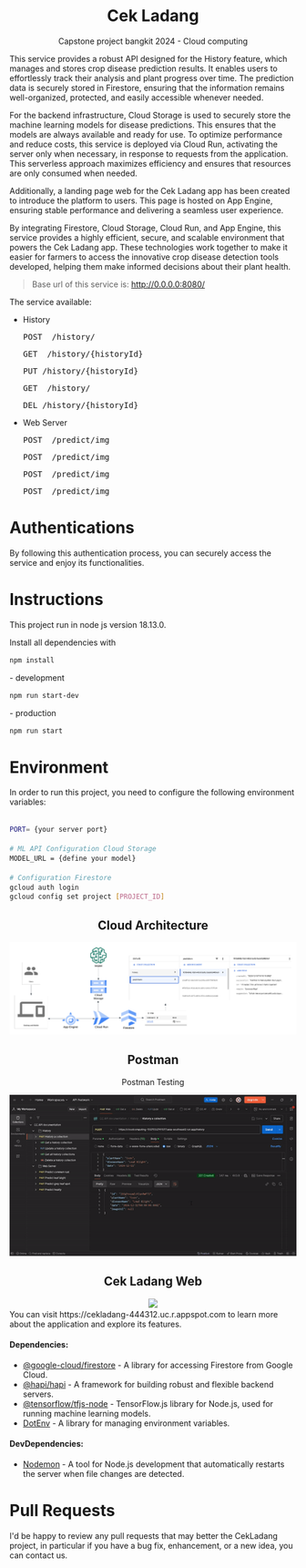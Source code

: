 <h1 align="center">Cek Ladang</h1>
<p align="center">Capstone project bangkit 2024 - Cloud computing</p>

This service provides a robust API designed for the History feature, which manages and stores crop disease prediction results. It enables users to effortlessly track their analysis and plant progress over time. The prediction data is securely stored in Firestore, ensuring that the information remains well-organized, protected, and easily accessible whenever needed.

For the backend infrastructure, Cloud Storage is used to securely store the machine learning models for disease predictions. This ensures that the models are always available and ready for use. To optimize performance and reduce costs, this service is deployed via Cloud Run, activating the server only when necessary, in response to requests from the application. This serverless approach maximizes efficiency and ensures that resources are only consumed when needed.

Additionally, a landing page web for the Cek Ladang app has been created to introduce the platform to users. This page is hosted on App Engine, ensuring stable performance and delivering a seamless user experience.

By integrating Firestore, Cloud Storage, Cloud Run, and App Engine, this service provides a highly efficient, secure, and scalable environment that powers the Cek Ladang app. These technologies work together to make it easier for farmers to access the innovative crop disease detection tools developed, helping them make informed decisions about their plant health.


> Base url of this service is: http://0.0.0.0:8080/

The service available:


- History
  <pre>POST  /history/</pre>
  <pre>GET  /history/{historyId}</pre>
  <pre>PUT /history/{historyId}</pre>
  <pre>GET  /history/</pre>
  <pre>DEL /history/{historyId}</pre>

- Web Server
  <pre>POST  /predict/img</pre>
  <pre>POST  /predict/img</pre>
  <pre>POST  /predict/img</pre>
  <pre>POST  /predict/img</pre> 


# Authentications


By following this authentication process, you can securely access the service and enjoy its functionalities.

# Instructions
This project run in node js version 18.13.0. 

Install all dependencies with
```bash
npm install
```

<P>- development<p>

```bash
npm run start-dev
```
<p>- production<p>

```bash 
npm run start  
```

# Environment

In order to run this project, you need to configure the following environment variables:

```bash

PORT= {your server port}

# ML API Configuration Cloud Storage
MODEL_URL = {define your model}

# Configuration Firestore
gcloud auth login
gcloud config set project [PROJECT_ID]


```

<h2 align="center">Cloud Architecture</h2>
<a href="">
  <img src="https://github.com/CekLadang/CloudComputing/blob/main/assets/cc-architecture.png" />
</a>
<h2 align="center">Postman</h2>
<p align="center">Postman Testing</p>
<div align="center">
  <a href="">
    <img src="https://github.com/CekLadang/CloudComputing/blob/main/assets/api-testing.gif" />
  </a>
</div>

<h2 align="center">Cek Ladang Web</h2>

<div align="center">
  <a href="">
    <img src="https://github.com/CekLadang/CloudComputing/blob/main/assets/web.gif" />
  </a>
</div>
You can visit https://cekladang-444312.uc.r.appspot.com to learn more about the application and explore its features.



#### Dependencies:
* [@google-cloud/firestore](https://www.npmjs.com/package/@google-cloud/firestore) - A library for accessing Firestore from Google Cloud.
* [@hapi/hapi](https://www.npmjs.com/package/@hapi/hapi) - A framework for building robust and flexible backend servers.
* [@tensorflow/tfjs-node](https://www.npmjs.com/package/@tensorflow/tfjs-node) - TensorFlow.js library for Node.js, used for running machine learning models.
* [DotEnv](https://www.npmjs.com/package/dotenv) - A library for managing environment variables.

#### DevDependencies:
* [Nodemon](https://www.npmjs.com/package/nodemon) - A tool for Node.js development that automatically restarts the server when file changes are detected.


# Pull Requests

I'd be happy to review any pull requests that may better the CekLadang project, in particular if you have a bug fix, enhancement, or a new idea, you can contact us.
